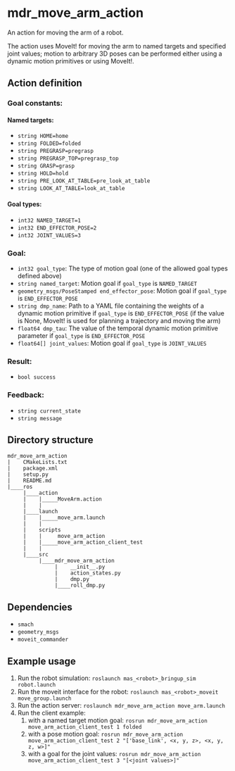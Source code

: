 # mdr_move_arm_action

An action for moving the arm of a robot.

The action uses MoveIt! for moving the arm to named targets and specified joint values; motion to arbitrary 3D poses can be performed either using a dynamic motion primitives or using MoveIt!.

## Action definition

### Goal constants:

#### Named targets:

* ``string HOME=home``
* ``string FOLDED=folded``
* ``string PREGRASP=pregrasp``
* ``string PREGRASP_TOP=pregrasp_top``
* ``string GRASP=grasp``
* ``string HOLD=hold``
* ``string PRE_LOOK_AT_TABLE=pre_look_at_table``
* ``string LOOK_AT_TABLE=look_at_table``

#### Goal types:

* ``int32 NAMED_TARGET=1``
* ``int32 END_EFFECTOR_POSE=2``
* ``int32 JOINT_VALUES=3``

### Goal:

* ``int32 goal_type``: The type of motion goal (one of the allowed goal types defined above)
* ``string named_target``: Motion goal if ``goal_type`` is ``NAMED_TARGET``
* ``geometry_msgs/PoseStamped end_effector_pose``: Motion goal if ``goal_type`` is ``END_EFFECTOR_POSE``
* ``string dmp_name``: Path to a YAML file containing the weights of a dynamic motion primitive if ``goal_type`` is ``END_EFFECTOR_POSE`` (if the value is None, MoveIt! is used for planning a trajectory and moving the arm)
* ``float64 dmp_tau``: The value of the temporal dynamic motion primitive parameter if ``goal_type`` is ``END_EFFECTOR_POSE``
* ``float64[] joint_values``: Motion goal if ``goal_type`` is ``JOINT_VALUES``

### Result:

* ``bool success``

### Feedback:

* ``string current_state``
* ``string message``

## Directory structure

```
mdr_move_arm_action
|    CMakeLists.txt
|    package.xml
|    setup.py
|    README.md
|____ros
     |____action
     |    |_____MoveArm.action
     |    |
     |____launch
     |    |_____move_arm.launch
     |    |
     |    scripts
     |    |     move_arm_action
     |    |_____move_arm_action_client_test
     |    |
     |____src
          |____mdr_move_arm_action
               |    __init__.py
               |    action_states.py
               |    dmp.py
               |____roll_dmp.py
```

## Dependencies

* ``smach``
* ``geometry_msgs``
* ``moveit_commander``

## Example usage

1. Run the robot simulation: ``roslaunch mas_<robot>_bringup_sim robot.launch``
2. Run the moveit interface for the robot: ``roslaunch mas_<robot>_moveit move_group.launch``
3. Run the action server: ``roslaunch mdr_move_arm_action move_arm.launch``
4. Run the client example:
    1. with a named target motion goal: ``rosrun mdr_move_arm_action move_arm_action_client_test 1 folded``
    2. with a pose motion goal: ``rosrun mdr_move_arm_action move_arm_action_client_test 2 "['base_link', <x, y, z>, <x, y, z, w>]"``
    3. with a goal for the joint values: ``rosrun mdr_move_arm_action move_arm_action_client_test 3 "[<joint values>]"``
